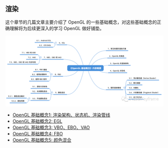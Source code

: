 ## 渲染

这个章节的几篇文章主要介绍了 OpenGL 的一些基础概念，对这些基础概念的正确理解将为后续更深入的学习 OpenGL 做好铺垫。

![](./imgs/img.png)

- [OpenGL 基础概念1: 渲染架构、状态机、渲染管线](./section_1.md)
- [OpenGL 基础概念2: EGL](./section_2.md)
- [OpenGL 基础概念3: VBO、EBO、VAO](./section_3.md)
- [OpenGL 基础概念4: FBO](./section_4.md)
- [OpenGL 基础概念5: 颜色混合](./section_5.md)